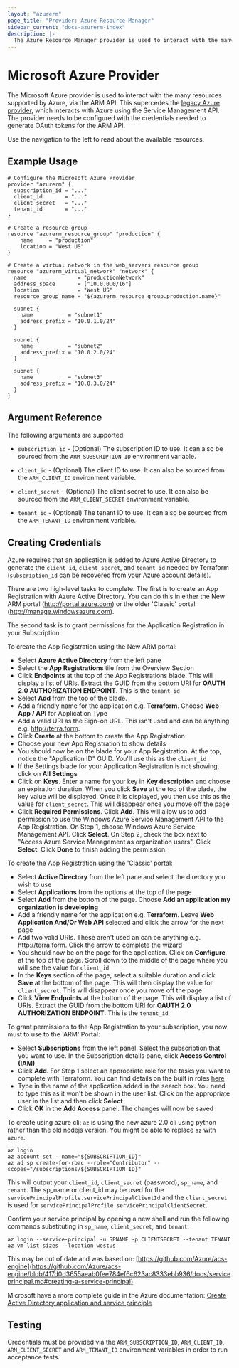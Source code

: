 ```yaml
---
layout: "azurerm"
page_title: "Provider: Azure Resource Manager"
sidebar_current: "docs-azurerm-index"
description: |-
  The Azure Resource Manager provider is used to interact with the many resources supported by Azure, via the ARM API. This supercedes the Azure provider, which interacts with Azure using the Service Management API. The provider needs to be configured with a credentials file, or credentials needed to generate OAuth tokens for the ARM API.
---
```


# Microsoft Azure Provider

The Microsoft Azure provider is used to interact with the many
resources supported by Azure, via the ARM API. This supercedes the [legacy Azure
provider][asm], which interacts with Azure using the Service Management API. The
provider needs to be configured with the credentials needed to generate OAuth
tokens for the ARM API.

[asm]: /docs/providers/azure/index.html

Use the navigation to the left to read about the available resources.

## Example Usage

```
# Configure the Microsoft Azure Provider
provider "azurerm" {
  subscription_id = "..."
  client_id       = "..."
  client_secret   = "..."
  tenant_id       = "..."
}

# Create a resource group
resource "azurerm_resource_group" "production" {
    name     = "production"
    location = "West US"
}

# Create a virtual network in the web_servers resource group
resource "azurerm_virtual_network" "network" {
  name                = "productionNetwork"
  address_space       = ["10.0.0.0/16"]
  location            = "West US"
  resource_group_name = "${azurerm_resource_group.production.name}"

  subnet {
    name           = "subnet1"
    address_prefix = "10.0.1.0/24"
  }

  subnet {
    name           = "subnet2"
    address_prefix = "10.0.2.0/24"
  }

  subnet {
    name           = "subnet3"
    address_prefix = "10.0.3.0/24"
  }
}

```

## Argument Reference

The following arguments are supported:

* `subscription_id` - (Optional) The subscription ID to use. It can also
  be sourced from the `ARM_SUBSCRIPTION_ID` environment variable.

* `client_id` - (Optional) The client ID to use. It can also be sourced from
  the `ARM_CLIENT_ID` environment variable.

* `client_secret` - (Optional) The client secret to use. It can also be sourced from
  the `ARM_CLIENT_SECRET` environment variable.

* `tenant_id` - (Optional) The tenant ID to use. It can also be sourced from the
  `ARM_TENANT_ID` environment variable.

## Creating Credentials

Azure requires that an application is added to Azure Active Directory to generate the `client_id`, `client_secret`, and `tenant_id` needed by Terraform (`subscription_id` can be recovered from your Azure account details).

There are two high-level tasks to complete.  The first is to create an App Registration with Azure Active Directory.  You can do this in either the New ARM portal (http://portal.azure.com) or the older 'Classic' portal (http://manage.windowsazure.com).

The second task is to grant permissions for the Application Registration in your Subscription.

To create the App Registration using the New ARM portal:

- Select **Azure Active Directory** from the left pane
- Select the **App Registrations** tile from the Overview Section
- Click **Endpoints** at the top of the App Registrations blade.  This will display a list of URIs. Extract the GUID from the bottom URI for **OAUTH 2.0 AUTHORIZATION ENDPOINT**. This is the `tenant_id`
- Select **Add** from the top of the blade.
- Add a friendly name for the application e.g. **Terraform**. Choose **Web App / API** for Application Type
- Add a valid URI as the Sign-on URL. This isn't used and can be anything e.g. http://terra.form.
- Click **Create** at the bottom to create the App Registration
- Choose your new App Registration to show details
- You should now be on the blade for your App Registration.  At the top, notice the "Application ID" GUID.  You'll use this as the `client_id`
- If the Settings blade for your Application Registration is not showing, click on **All Settings**
- Click on **Keys**. Enter a name for your key in **Key description** and choose an expiration duration.  When you click **Save** at the top of the blade, the key value will be displayed.  Once it is displayed, you then use this as the value for `client_secret`. This will disappear once you move off the page
- Click **Required Permissions**.  Click **Add**.  This will allow us to add permission to use the Windows Azure Service Management API to the App Registration.  On Step 1, choose Windows Azure Service Management API.  Click **Select**.  On Step 2, check the box next to "Access Azure Service Management as organization users".  Click **Select**.  Click **Done** to finish adding the permission.

To create the App Registration using the 'Classic' portal:

- Select **Active Directory** from the left pane and select the directory you wish to use
- Select **Applications** from the options at the top of the page
- Select **Add** from the bottom of the page. Choose **Add an application my organization is developing**
- Add a friendly name for the application e.g. **Terraform**. Leave **Web Application And/Or Web API** selected and click the arrow for the next page
- Add two valid URIs. These aren't used an can be anything e.g. http://terra.form. Click the arrow to complete the wizard
- You should now be on the page for the application. Click on **Configure** at the top of the page. Scroll down to the middle of the page where you will see the value for `client_id`
- In the **Keys** section of the page, select a suitable duration and click **Save** at the bottom of the page. This will then display the value for `client_secret`. This will disappear once you move off the page
- Click **View Endpoints** at the bottom of the page. This will display a list of URIs. Extract the GUID from the bottom URI for **OAUTH 2.0 AUTHORIZATION ENDPOINT**. This is the `tenant_id`

To grant permissions to the App Registration to your subscription, you now must to use to the 'ARM' Portal:

- Select **Subscriptions** from the left panel. Select the subscription that you want to use. In the Subscription details pane, click **Access Control (IAM)**
- Click **Add**.  For Step 1 select an appropriate role for the tasks you want to complete with Terraform. You can find details on the built in roles [here](https://azure.microsoft.com/en-gb/documentation/articles/role-based-access-built-in-roles/)
- Type in the name of the application added in the search box. You need to type this as it won't be shown in the user list. Click on the appropriate user in the list and then click **Select**
- Click **OK** in the **Add Access** panel. The changes will now be saved

To create using azure cli:
`az` is using the new azure 2.0 cli using python rather than the old nodejs version. You might be able to replace `az` with `azure`.
```
az login
az account set --name="${SUBSCRIPTION_ID}"
az ad sp create-for-rbac --role="Contributor" --scopes="/subscriptions/${SUBSCRIPTION_ID}"
```

This will output your `client_id`, `client_secret` (password), `sp_name`, and `tenant`. The sp_name or client_id may be used for the `servicePrincipalProfile.servicePrincipalClientId` and the `client_secret` is used for `servicePrincipalProfile.servicePrincipalClientSecret`.

Confirm your service principal by opening a new shell and run the following commands substituting in `sp_name`, `client_secret`, and `tenant`:
```
az login --service-principal -u SPNAME -p CLIENTSECRET --tenant TENANT
az vm list-sizes --location westus
```

This may be out of date and was based on: [https://github.com/Azure/acs-engine](https://github.com/Azure/acs-engine/blob/417d0d3655aeab0fee784ef6c623ac8333ebb936/docs/serviceprincipal.md#creating-a-service-principal)

Microsoft have a more complete guide in the Azure documentation: [Create Active Directory application and service principle](https://azure.microsoft.com/en-us/documentation/articles/resource-group-create-service-principal-portal/)

## Testing

Credentials must be provided via the `ARM_SUBSCRIPTION_ID`, `ARM_CLIENT_ID`,
`ARM_CLIENT_SECRET` and `ARM_TENANT_ID` environment variables in order to run
acceptance tests.
